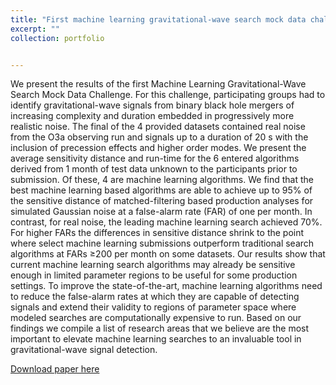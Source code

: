 ```yaml
---
title: "First machine learning gravitational-wave search mock data challenge"
excerpt: ""
collection: portfolio


---
```


We present the results of the first Machine Learning Gravitational-Wave Search Mock Data Challenge. For this challenge, participating groups had to identify gravitational-wave signals from binary black hole mergers of increasing complexity and duration embedded in progressively more realistic noise. The final of the 4 provided datasets contained real noise from the O3a observing run and signals up to a duration of 20 s with the inclusion of precession effects and higher order modes. We present the average sensitivity distance and run-time for the 6 entered algorithms derived from 1 month of test data unknown to the participants prior to submission. Of these, 4 are machine learning algorithms. We find that the best machine learning based algorithms are able to achieve up to 95% of the sensitive distance of matched-filtering based production analyses for simulated Gaussian noise at a false-alarm rate (FAR) of one per month. In contrast, for real noise, the leading machine learning search achieved 70%. For higher FARs the differences in sensitive distance shrink to the point where select machine learning submissions outperform traditional search algorithms at FARs ≥200 per month on some datasets. Our results show that current machine learning search algorithms may already be sensitive enough in limited parameter regions to be useful for some production settings. To improve the state-of-the-art, machine learning algorithms need to reduce the false-alarm rates at which they are capable of detecting signals and extend their validity to regions of parameter space where modeled searches are computationally expensive to run. Based on our findings we compile a list of research areas that we believe are the most important to elevate machine learning searches to an invaluable tool in gravitational-wave signal detection.

[Download paper here](https://journals.aps.org/prd/abstract/10.1103/PhysRevD.107.023021)
